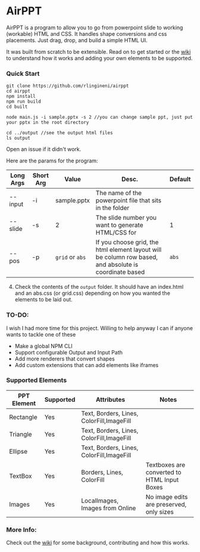 # AirPPT

AirPPT is a program to allow you to go from powerpoint slide to working (workable) HTML and CSS. It handles shape conversions and css placements. Just drag, drop, and build a simple HTML UI.

It was built from scratch to be extensible. Read on to get started or the [wiki](https://github.com/rlingineni/airppt/wiki) to understand how it works and adding your own elements to be supported.


### Quick Start

```
git clone https://github.com/rlingineni/airppt
cd airppt
npm install
npm run build
cd built

node main.js -i sample.pptx -s 2 //you can change sample ppt, just put your pptx in the root directory

cd ../output //see the output html files
ls output
```

Open an issue if it didn't work.

Here are the params for the program:

| Long Args |   Short Arg          |      Value      | Desc.                                                                                                  | Default |
| ---------------- | --------|-------------| ------------------------------------------------------------------------------------------------------ | ------- |
| --input| -i    |   sample.pptx   | The name of the powerpoint file that sits in the folder                                                |
| --slide |-s    |        2        | The slide number you want to generate HTML/CSS for                                                     | 1       |
| --pos| -p | `grid` or `abs` | If you choose grid, the html element layout will be column row based, and absolute is coordinate based | `abs`  |

4. Check the contents of the `output` folder. It should have an index.html and an abs.css (or grid.css) depending on how you wanted the elements to be laid out.


### TO-DO:

I wish I had more time for this project. Willing to help anyway I can if anyone wants to tackle one of these

- Make a global NPM CLI
- Support configurable Output and Input Path
- Add more renderers that convert shapes
- Add custom extensions that can add elements like iframes

### Supported Elements

| PPT Element | Supported | Attributes            | Notes |
|-------------|-----------|-----------------------|-------|
|Rectangle| Yes| Text, Borders, Lines, ColorFill,ImageFill |       |  
|Triangle| Yes| Text, Borders, Lines, ColorFill,ImageFill |       | 
|Ellipse| Yes| Text, Borders, Lines, ColorFill,ImageFill |       |  
|TextBox| Yes| Borders, Lines, ColorFill |Textboxes are converted to HTML Input Boxes|  
|Images | Yes | LocalImages, Images from Online | No image edits are preserved, only sizes |

### More Info:

Check out the [wiki](https://github.com/rlingineni/airppt/wiki) for some background, contributing and how this works.
